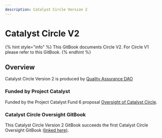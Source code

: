 ```yaml
---
description: Catalyst Circle Version 2
---
```


# Catalyst Circle V2

{% hint style="info" %}
This GitBook documents Circle V2. For Circle V1 please refer to this GitBook.
{% endhint %}

## Overview

Catalyst Circle Version 2 is produced by [Quality Assurance DAO](https://quality-assurance-dao.github.io)&#x20;

### Funded by Project Catalyst&#x20;

Funded by the Project Catalyst Fund 6 proposal [Oversight of Catalyst Circle](https://cardano.ideascale.com/a/dtd/Oversight-of-Catalyst-Circle/370088-48088).

### Catalyst Circle Oversight GitBook

This Catalyst Circle Version 2 GitBook succeeds the first Catalyst Circle Oversight GitBook ([linked here)](https://catalyst-swarm.gitbook.io/catalyst-circle/).
